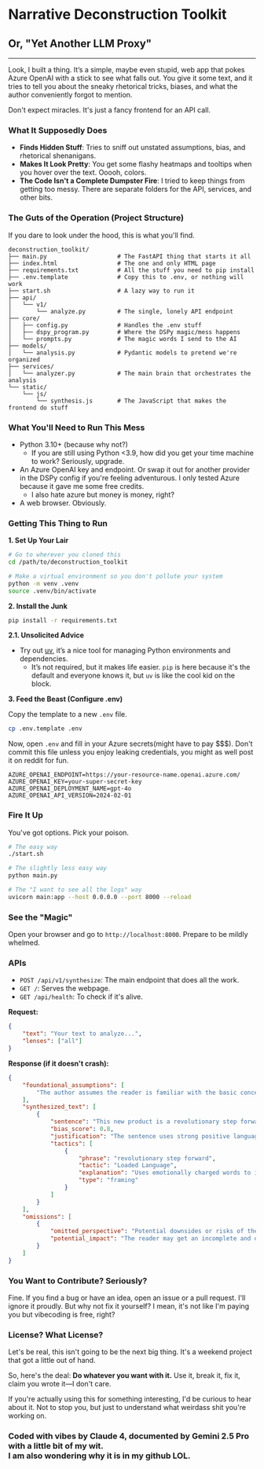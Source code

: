 # Narrative Deconstruction Toolkit
## Or, "Yet Another LLM Proxy"
---

Look, I built a thing. It’s a simple, maybe even stupid, web app that pokes Azure OpenAI with a stick to see what falls out. You give it some text, and it tries to tell you about the sneaky rhetorical tricks, biases, and what the author conveniently forgot to mention.

Don't expect miracles. It's just a fancy frontend for an API call.

### What It Supposedly Does

-   **Finds Hidden Stuff**: Tries to sniff out unstated assumptions, bias, and rhetorical shenanigans.
-   **Makes It Look Pretty**: You get some flashy heatmaps and tooltips when you hover over the text. Ooooh, colors.
-   **The Code Isn't a Complete Dumpster Fire**: I tried to keep things from getting too messy. There are separate folders for the API, services, and other bits.

### The Guts of the Operation (Project Structure)

If you dare to look under the hood, this is what you'll find.

```
deconstruction_toolkit/
├── main.py                    # The FastAPI thing that starts it all
├── index.html                 # The one and only HTML page
├── requirements.txt           # All the stuff you need to pip install
├── .env.template              # Copy this to .env, or nothing will work
├── start.sh                   # A lazy way to run it
├── api/
│   └── v1/
│       └── analyze.py         # The single, lonely API endpoint
├── core/
│   ├── config.py              # Handles the .env stuff
│   ├── dspy_program.py        # Where the DSPy magic/mess happens
│   └── prompts.py             # The magic words I send to the AI
├── models/
│   └── analysis.py            # Pydantic models to pretend we're organized
├── services/
│   └── analyzer.py            # The main brain that orchestrates the analysis
└── static/
    └── js/
        └── synthesis.js       # The JavaScript that makes the frontend do stuff
```

### What You'll Need to Run This Mess

-   Python 3.10+ (because why not?) 
    - If you are still using Python <3.9, how did you get your time machine to work? Seriously, upgrade.
-   An Azure OpenAI key and endpoint. Or swap it out for another provider in the DSPy config if you're feeling adventurous. I only tested Azure because it gave me some free credits.
    - I also hate azure but money is money, right?
-   A web browser. Obviously.

### Getting This Thing to Run

**1. Set Up Your Lair**

```bash
# Go to wherever you cloned this
cd /path/to/deconstruction_toolkit

# Make a virtual environment so you don't pollute your system
python -m venv .venv
source .venv/bin/activate
```

**2. Install the Junk**

```bash
pip install -r requirements.txt
```

**2.1. Unsolicited Advice**
- Try out [uv](https://github.com/astral-sh/uv), it’s a nice tool for managing Python environments and dependencies. 
    - It’s not required, but it makes life easier. `pip` is here because it's the default and everyone knows it, but `uv` is like the cool kid on the block.

**3. Feed the Beast (Configure .env)**

Copy the template to a new `.env` file.

```bash
cp .env.template .env
```

Now, open `.env` and fill in your Azure secrets(might have to pay $$$). Don't commit this file unless you enjoy leaking credentials, you might as well post it on reddit for fun.

```env
AZURE_OPENAI_ENDPOINT=https://your-resource-name.openai.azure.com/
AZURE_OPENAI_KEY=your-super-secret-key
AZURE_OPENAI_DEPLOYMENT_NAME=gpt-4o
AZURE_OPENAI_API_VERSION=2024-02-01
```

### Fire It Up

You've got options. Pick your poison.

```bash
# The easy way
./start.sh

# The slightly less easy way
python main.py

# The "I want to see all the logs" way
uvicorn main:app --host 0.0.0.0 --port 8000 --reload
```

### See the "Magic"

Open your browser and go to `http://localhost:8000`. Prepare to be mildly whelmed.

### APIs

-   `POST /api/v1/synthesize`: The main endpoint that does all the work.
-   `GET /`: Serves the webpage.
-   `GET /api/health`: To check if it's alive.

**Request:**
```json
{
    "text": "Your text to analyze...",
    "lenses": ["all"]
}
```

**Response (if it doesn't crash):**
```json
{
    "foundational_assumptions": [
        "The author assumes the reader is familiar with the basic concepts of the topic."
    ],
    "synthesized_text": [
        {
            "sentence": "This new product is a revolutionary step forward for the industry.",
            "bias_score": 0.8,
            "justification": "The sentence uses strong positive language ('revolutionary', 'step forward') without providing evidence, indicating a strong positive bias.",
            "tactics": [
                {
                    "phrase": "revolutionary step forward",
                    "tactic": "Loaded Language",
                    "explanation": "Uses emotionally charged words to influence the reader's perception.",
                    "type": "framing"
                }
            ]
        }
    ],
    "omissions": [
        {
            "omitted_perspective": "Potential downsides or risks of the new product.",
            "potential_impact": "The reader may get an incomplete and overly optimistic view of the product."
        }
    ]
}
```

### You Want to Contribute? Seriously?

Fine. If you find a bug or have an idea, open an issue or a pull request. I'll ignore it proudly. But why not fix it yourself? I mean, it's not like I'm paying you but vibecoding is free, right?

### License? What License?

Let's be real, this isn't going to be the next big thing. It's a weekend project that got a little out of hand.

So, here's the deal: **Do whatever you want with it.** Use it, break it, fix it, claim you wrote it—I don't care. 

If you're actually using this for something interesting, I'd be curious to hear about it. Not to stop you, but just to understand what weirdass shit you're working on.

### Coded with vibes by Claude 4, documented by Gemini 2.5 Pro with a little bit of my wit. <br/> I am also wondering why it is in my github LOL.
